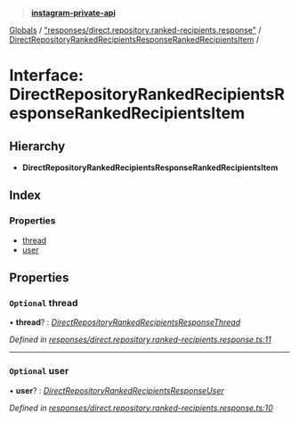 > **[instagram-private-api](../README.md)**

[Globals](../README.md) / ["responses/direct.repository.ranked-recipients.response"](../modules/_responses_direct_repository_ranked_recipients_response_.md) / [DirectRepositoryRankedRecipientsResponseRankedRecipientsItem](_responses_direct_repository_ranked_recipients_response_.directrepositoryrankedrecipientsresponserankedrecipientsitem.md) /

# Interface: DirectRepositoryRankedRecipientsResponseRankedRecipientsItem

## Hierarchy

* **DirectRepositoryRankedRecipientsResponseRankedRecipientsItem**

## Index

### Properties

* [thread](_responses_direct_repository_ranked_recipients_response_.directrepositoryrankedrecipientsresponserankedrecipientsitem.md#optional-thread)
* [user](_responses_direct_repository_ranked_recipients_response_.directrepositoryrankedrecipientsresponserankedrecipientsitem.md#optional-user)

## Properties

### `Optional` thread

• **thread**? : *[DirectRepositoryRankedRecipientsResponseThread](_responses_direct_repository_ranked_recipients_response_.directrepositoryrankedrecipientsresponsethread.md)*

*Defined in [responses/direct.repository.ranked-recipients.response.ts:11](https://github.com/dilame/instagram-private-api/blob/173bc62/src/responses/direct.repository.ranked-recipients.response.ts#L11)*

___

### `Optional` user

• **user**? : *[DirectRepositoryRankedRecipientsResponseUser](_responses_direct_repository_ranked_recipients_response_.directrepositoryrankedrecipientsresponseuser.md)*

*Defined in [responses/direct.repository.ranked-recipients.response.ts:10](https://github.com/dilame/instagram-private-api/blob/173bc62/src/responses/direct.repository.ranked-recipients.response.ts#L10)*